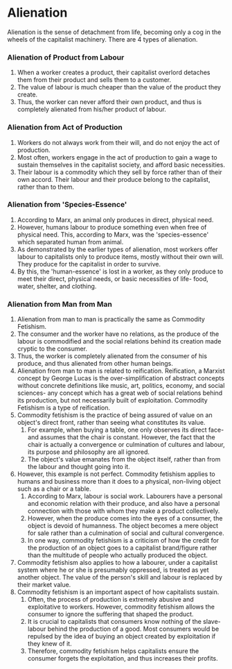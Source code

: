 # Alienation

Alienation is the sense of detachment from life, becoming only a cog in the wheels of the capitalist machinery. There are 4 types of alienation. 

### Alienation of Product from Labour

1. When a worker creates a product, their capitalist overlord detaches them from  their product and sells them to a customer.
2. The value of labour is much cheaper than the value of the product they create.
3. Thus, the worker can never afford their own product, and thus is completely alienated from his/her product of labour.

### Alienation from Act of Production

1. Workers do not always work from their will, and do not enjoy the act of production. 
2. Most often, workers engage in the act of production to gain a wage to sustain themselves in the capitalist society, and afford basic necessities. 
3. Their labour is a commodity which they sell by force rather than of their own accord. Their labour and their produce belong to the capitalist, rather than to them.

### Alienation from 'Species-Essence'

1. According to Marx, an animal only produces in direct, physical need.
2. However, humans labour to produce something even when free of physical need. This, according to Marx, was the 'species-essence' which separated human from animal.
3. As demonstrated by the earlier types of alienation, most workers offer labour to capitalists only to produce items, mostly without their own will. They produce for the capitalist in order to survive.
4. By this, the 'human-essence' is lost in a worker, as they only produce to meet their direct, physical needs, or basic necessities of life- food, water, shelter, and clothing.

### Alienation from Man from Man

1. Alienation from man to man is practically the same as Commodity Fetishism.
2. The consumer and the worker have no relations, as the produce of the labour is commodified and the social relations behind its creation made cryptic to the consumer.
3. Thus, the worker is completely alienated from the consumer of his produce, and thus alienated from other human beings. 
4. Alienation from man to man is related to reification. Reification, a Marxist concept by George Lucas is the over-simplification of abstract concepts without concrete definitions like music, art, politics, economy, and social sciences- any concept which has a great web of social relations behind its production, but not necessarily built of exploitation. Commodity Fetishism is a type of reification.
5. Commodity fetishism is the practice of being assured of value on an object's direct front, rather than seeing what constitutes its value. 
    1. For example, when buying a table, one only observes its direct face- and assumes that the chair is constant. However, the fact that the chair is actually a convergence or culmination of cultures and labour, its purpose and philosophy are all ignored.
    2. The object's value emanates from the object itself, rather than from the labour and thought going into it. 
6. However, this example is not perfect. Commodity fetishism applies to humans and business more than it does to a physical, non-living object such as a chair or a table.
    1.  According to Marx, labour is social work. Labourers have a personal and economic relation with their produce, and also have a personal connection with those with whom they make a product collectively.
    2. However, when the produce comes into the eyes of a consumer, the object is devoid of humanness. The object becomes a mere object for sale rather than a culmination of social and cultural convergence.
    3. In one way, commodity fetishism is a criticism of how the credit for the production of an object goes to a capitalist brand/figure rather than the multitude of people who actually produced the object.
7. Commodity fetishism also applies to how a labourer,  under a capitalist system where he or she is presumably oppressed, is treated as yet another object. The value of the person's skill and labour is replaced by their market value. 
8. Commodity fetishism is an important aspect of how capitalists sustain.
    1. Often, the process of production is extremely abusive and exploitative to workers. However, commodity fetishism allows the consumer to ignore the suffering that shaped the product.
    2. It is crucial to capitalists that consumers know nothing of the slave-labour behind the production of a good. Most consumers would be repulsed by the idea of buying an object created by exploitation if they knew of it.
    3. Therefore, commodity fetishism helps capitalists ensure the consumer forgets the exploitation, and thus increases their profits.
